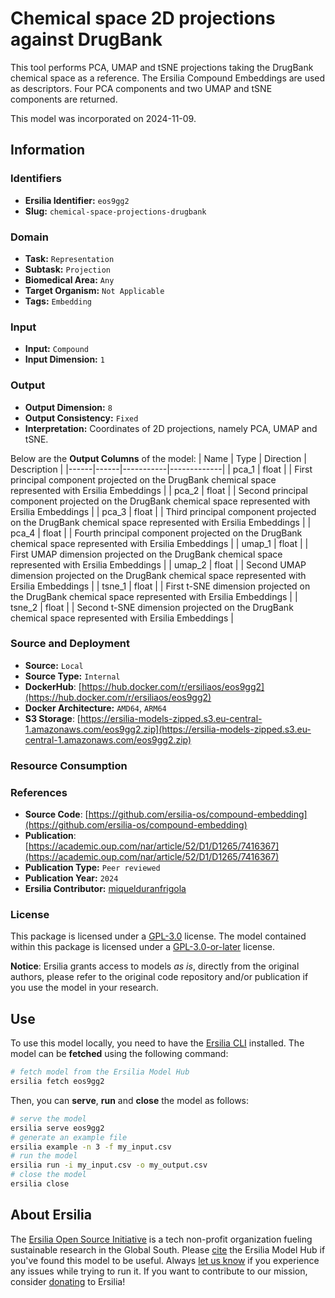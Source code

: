 # Chemical space 2D projections against DrugBank

This tool performs PCA, UMAP and tSNE projections taking the DrugBank chemical space as a reference. The Ersilia Compound Embeddings are used as descriptors. Four PCA components and two UMAP and tSNE components are returned.

This model was incorporated on 2024-11-09.

## Information
### Identifiers
- **Ersilia Identifier:** `eos9gg2`
- **Slug:** `chemical-space-projections-drugbank`

### Domain
- **Task:** `Representation`
- **Subtask:** `Projection`
- **Biomedical Area:** `Any`
- **Target Organism:** `Not Applicable`
- **Tags:** `Embedding`

### Input
- **Input:** `Compound`
- **Input Dimension:** `1`

### Output
- **Output Dimension:** `8`
- **Output Consistency:** `Fixed`
- **Interpretation:** Coordinates of 2D projections, namely PCA, UMAP and tSNE.

Below are the **Output Columns** of the model:
| Name | Type | Direction | Description |
|------|------|-----------|-------------|
| pca_1 | float |  | First principal component projected on the DrugBank chemical space represented with Ersilia Embeddings |
| pca_2 | float |  | Second principal component projected on the DrugBank chemical space represented with Ersilia Embeddings |
| pca_3 | float |  | Third principal component projected on the DrugBank chemical space represented with Ersilia Embeddings |
| pca_4 | float |  | Fourth principal component projected on the DrugBank chemical space represented with Ersilia Embeddings |
| umap_1 | float |  | First UMAP dimension projected on the DrugBank chemical space represented with Ersilia Embeddings |
| umap_2 | float |  | Second UMAP dimension projected on the DrugBank chemical space represented with Ersilia Embeddings |
| tsne_1 | float |  | First t-SNE dimension projected on the DrugBank chemical space represented with Ersilia Embeddings |
| tsne_2 | float |  | Second t-SNE dimension projected on the DrugBank chemical space represented with Ersilia Embeddings |


### Source and Deployment
- **Source:** `Local`
- **Source Type:** `Internal`
- **DockerHub**: [https://hub.docker.com/r/ersiliaos/eos9gg2](https://hub.docker.com/r/ersiliaos/eos9gg2)
- **Docker Architecture:** `AMD64`, `ARM64`
- **S3 Storage**: [https://ersilia-models-zipped.s3.eu-central-1.amazonaws.com/eos9gg2.zip](https://ersilia-models-zipped.s3.eu-central-1.amazonaws.com/eos9gg2.zip)

### Resource Consumption


### References
- **Source Code**: [https://github.com/ersilia-os/compound-embedding](https://github.com/ersilia-os/compound-embedding)
- **Publication**: [https://academic.oup.com/nar/article/52/D1/D1265/7416367](https://academic.oup.com/nar/article/52/D1/D1265/7416367)
- **Publication Type:** `Peer reviewed`
- **Publication Year:** `2024`
- **Ersilia Contributor:** [miquelduranfrigola](https://github.com/miquelduranfrigola)

### License
This package is licensed under a [GPL-3.0](https://github.com/ersilia-os/ersilia/blob/master/LICENSE) license. The model contained within this package is licensed under a [GPL-3.0-or-later](LICENSE) license.

**Notice**: Ersilia grants access to models _as is_, directly from the original authors, please refer to the original code repository and/or publication if you use the model in your research.


## Use
To use this model locally, you need to have the [Ersilia CLI](https://github.com/ersilia-os/ersilia) installed.
The model can be **fetched** using the following command:
```bash
# fetch model from the Ersilia Model Hub
ersilia fetch eos9gg2
```
Then, you can **serve**, **run** and **close** the model as follows:
```bash
# serve the model
ersilia serve eos9gg2
# generate an example file
ersilia example -n 3 -f my_input.csv
# run the model
ersilia run -i my_input.csv -o my_output.csv
# close the model
ersilia close
```

## About Ersilia
The [Ersilia Open Source Initiative](https://ersilia.io) is a tech non-profit organization fueling sustainable research in the Global South.
Please [cite](https://github.com/ersilia-os/ersilia/blob/master/CITATION.cff) the Ersilia Model Hub if you've found this model to be useful. Always [let us know](https://github.com/ersilia-os/ersilia/issues) if you experience any issues while trying to run it.
If you want to contribute to our mission, consider [donating](https://www.ersilia.io/donate) to Ersilia!
